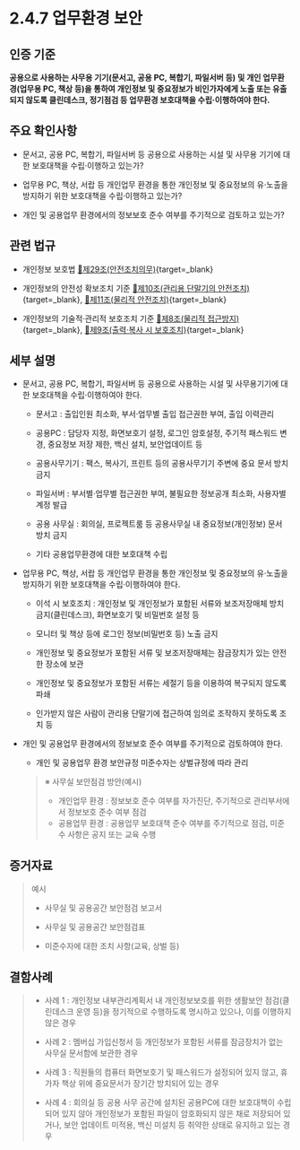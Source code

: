 # 2.4.7 업무환경 보안

## 인증 기준

**공용으로 사용하는 사무용 기기(문서고, 공용 PC, 복합기, 파일서버 등) 및 개인 업무환경(업무용 PC, 책상 등)을 통하여 개인정보 및 중요정보가 비인가자에게 노출 또는 유출되지 않도록 클린데스크, 정기점검 등 업무환경 보호대책을 수립·이행하여야 한다.**

## 주요 확인사항

- 문서고, 공용 PC, 복합기, 파일서버 등 공용으로 사용하는 시설 및 사무용 기기에 대한 보호대책을 수립·이행하고 있는가?

- 업무용 PC, 책상, 서랍 등 개인업무 환경을 통한 개인정보 및 중요정보의 유·노출을 방지하기 위한 보호대책을 수립·이행하고 있는가?

- 개인 및 공용업무 환경에서의 정보보호 준수 여부를 주기적으로 검토하고 있는가?

## 관련 법규

- 개인정보 보호법 [🔗제29조(안전조치의무)](https://www.law.go.kr/법령/개인정보보호법/제29조 "새 창에서 열기"){target=_blank}

- 개인정보의 안전성 확보조치 기준 [🔗제10조(관리용 단말기의 안전조치)](https://www.law.go.kr/행정규칙/(개인정보보호위원회)개인정보의안전성확보조치기준/제10조 "새 창에서 열기"){target=_blank}, [🔗제11조(물리적 안전조치)](https://www.law.go.kr/행정규칙/(개인정보보호위원회)개인정보의안전성확보조치기준/제11조 "새 창에서 열기"){target=_blank}

- 개인정보의 기술적·관리적 보호조치 기준 [🔗제8조(물리적 접근방지)](https://www.law.go.kr/행정규칙/(개인정보보호위원회)개인정보의기술적·관리적보호조치기준/제8조 "새 창에서 열기"){target=_blank}, [🔗제9조(출력·복사 시 보호조치)](https://www.law.go.kr/행정규칙/(개인정보보호위원회)개인정보의기술적·관리적보호조치기준/제9조 "새 창에서 열기"){target=_blank}

## 세부 설명

- 문서고, 공용 PC, 복합기, 파일서버 등 공용으로 사용하는 시설 및 사무용기기에 대한 보호대책을 수립·이행하여야 한다.

    - 문서고 : 출입인원 최소화, 부서·업무별 출입 접근권한 부여, 출입 이력관리

    - 공용PC : 담당자 지정, 화면보호기 설정, 로그인 암호설정, 주기적 패스워드 변경, 중요정보 저장 제한, 백신 설치, 보안업데이트 등

    - 공용사무기기 : 팩스, 복사기, 프린트 등의 공용사무기기 주변에 중요 문서 방치 금지

    - 파일서버 : 부서별·업무별 접근권한 부여, 불필요한 정보공개 최소화, 사용자별 계정 발급

    - 공용 사무실 : 회의실, 프로젝트룸 등 공용사무실 내 중요정보(개인정보) 문서 방치 금지

    - 기타 공용업무환경에 대한 보호대책 수립

- 업무용 PC, 책상, 서랍 등 개인업무 환경을 통한 개인정보 및 중요정보의 유·노출을 방지하기 위한 보호대책을 수립·이행하여야 한다.

    - 이석 시 보호조치 : 개인정보 및 개인정보가 포함된 서류와 보조저장매체 방치 금지(클린데스크), 화면보호기 및 비밀번호 설정 등

    - 모니터 및 책상 등에 로그인 정보(비밀번호 등) 노출 금지

    - 개인정보 및 중요정보가 포함된 서류 및 보조저장매체는 잠금장치가 있는 안전한 장소에 보관

    - 개인정보 및 중요정보가 포함된 서류는 세절기 등을 이용하여 복구되지 않도록 파쇄

    - 인가받지 않은 사람이 관리용 단말기에 접근하여 임의로 조작하지 못하도록 조치 등

- 개인 및 공용업무 환경에서의 정보보호 준수 여부를 주기적으로 검토하여야 한다.

    - 개인 및 공용업무 환경 보안규정 미준수자는 상벌규정에 따라 관리
    >
    > ※ 사무실 보안점검 방안(예시)
    >
    > - 개인업무 환경 : 정보보호 준수 여부를 자가진단, 주기적으로 관리부서에서 정보보호 준수 여부 점검
    > - 공용업무 환경 : 공용업무 보호대책 준수 여부를 주기적으로 점검, 미준수 사항은 공지 또는 교육 수행

## 증거자료

> 예시
>
> - 사무실 및 공용공간 보안점검 보고서
>
> - 사무실 및 공용공간 보안점검표
>
> - 미준수자에 대한 조치 사항(교육, 상벌 등)

## 결함사례

> - 사례 1 : 개인정보 내부관리계획서 내 개인정보보호를 위한 생활보안 점검(클린데스크 운영 등)을 정기적으로 수행하도록 명시하고 있으나, 이를 이행하지 않은 경우
>
> - 사례 2 : 멤버십 가입신청서 등 개인정보가 포함된 서류를 잠금장치가 없는 사무실 문서함에 보관한 경우
>
> - 사례 3 : 직원들의 컴퓨터 화면보호기 및 패스워드가 설정되어 있지 않고, 휴가자 책상 위에 중요문서가 장기간 방치되어 있는 경우
>
> - 사례 4 : 회의실 등 공용 사무 공간에 설치된 공용PC에 대한 보호대책이 수립되어 있지 않아 개인정보가 포함된 파일이 암호화되지 않은 채로 저장되어 있거나, 보안 업데이트 미적용, 백신 미설치 등 취약한 상태로 유지하고 있는 경우
